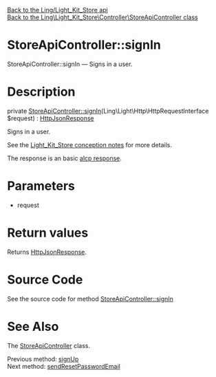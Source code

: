 [Back to the Ling/Light_Kit_Store api](https://github.com/lingtalfi/Light_Kit_Store/blob/master/doc/api/Ling/Light_Kit_Store.md)<br>
[Back to the Ling\Light_Kit_Store\Controller\StoreApiController class](https://github.com/lingtalfi/Light_Kit_Store/blob/master/doc/api/Ling/Light_Kit_Store/Controller/StoreApiController.md)


StoreApiController::signIn
================



StoreApiController::signIn — Signs in a user.




Description
================


private [StoreApiController::signIn](https://github.com/lingtalfi/Light_Kit_Store/blob/master/doc/api/Ling/Light_Kit_Store/Controller/StoreApiController/signIn.md)(Ling\Light\Http\HttpRequestInterface $request) : [HttpJsonResponse](https://github.com/lingtalfi/Light/blob/master/doc/api/Ling/Light/Http/HttpJsonResponse.md)




Signs in a user.

See the [Light_Kit_Store conception notes](https://github.com/lingtalfi/Light_Kit_Store/blob/master/doc/pages/conception-notes.md) for more details.

The response is an basic [alcp response](https://github.com/lingtalfi/Light_AjaxHandler/blob/master/doc/pages/alcp-response.md).




Parameters
================


- request

    


Return values
================

Returns [HttpJsonResponse](https://github.com/lingtalfi/Light/blob/master/doc/api/Ling/Light/Http/HttpJsonResponse.md).








Source Code
===========
See the source code for method [StoreApiController::signIn](https://github.com/lingtalfi/Light_Kit_Store/blob/master/Controller/StoreApiController.php#L595-L701)


See Also
================

The [StoreApiController](https://github.com/lingtalfi/Light_Kit_Store/blob/master/doc/api/Ling/Light_Kit_Store/Controller/StoreApiController.md) class.

Previous method: [signUp](https://github.com/lingtalfi/Light_Kit_Store/blob/master/doc/api/Ling/Light_Kit_Store/Controller/StoreApiController/signUp.md)<br>Next method: [sendResetPasswordEmail](https://github.com/lingtalfi/Light_Kit_Store/blob/master/doc/api/Ling/Light_Kit_Store/Controller/StoreApiController/sendResetPasswordEmail.md)<br>

